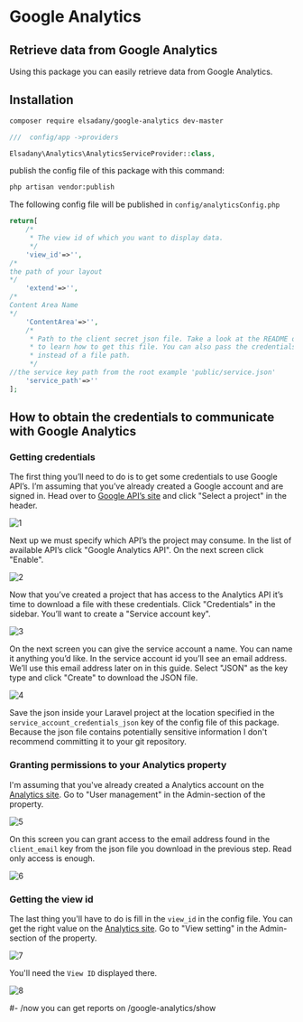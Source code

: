 # Google Analytics
##  Retrieve data from Google Analytics
Using this package you can easily retrieve data from Google Analytics.

## Installation
``` bash
composer require elsadany/google-analytics dev-master
```
```php
///  config/app ->providers

Elsadany\Analytics\AnalyticsServiceProvider::class,
```
publish the config file of this package with this command:
``` bash
php artisan vendor:publish
```
The following config file will be published in `config/analyticsConfig.php`
```php
return[
    /*
     * The view id of which you want to display data.
     */
    'view_id'=>'',
/*
the path of your layout
*/
    'extend'=>'',
/*
Content Area Name
*/
    'ContentArea'=>'',
    /*
     * Path to the client secret json file. Take a look at the README of this package
     * to learn how to get this file. You can also pass the credentials as an array 
     * instead of a file path.
     */
//the service key path from the root example 'public/service.json'
    'service_path'=>''
];

```

## How to obtain the credentials to communicate with Google Analytics

### Getting credentials

The first thing you’ll need to do is to get some credentials to use Google API’s. I’m assuming that you’ve already created a Google account and are signed in. Head over to [Google API’s site](https://console.developers.google.com/apis) and click "Select a project" in the header.

![1](https://spatie.github.io/laravel-analytics/v2/1.jpg)

Next up we must specify which API’s the project may consume. In the list of available API’s click "Google Analytics API". On the next screen click "Enable".

![2](https://spatie.github.io/laravel-analytics/v2/2.jpg)

Now that you’ve created a project that has access to the Analytics API it’s time to download a file with these credentials. Click "Credentials" in the sidebar. You’ll want to create a "Service account key".

![3](https://spatie.github.io/laravel-analytics/v2/3.jpg)

On the next screen you can give the service account a name. You can name it anything you’d like. In the service account id you’ll see an email address. We’ll use this email address later on in this guide. Select "JSON" as the key type and click "Create" to download the JSON file.

![4](https://spatie.github.io/laravel-analytics/v2/4.jpg)

Save the json inside your Laravel project at the location specified in the `service_account_credentials_json` key of the config file of this package. Because the json file contains potentially sensitive information I don't recommend committing it to your git repository.

### Granting permissions to your Analytics property

I'm assuming that you've already created a Analytics account on the [Analytics site](https://analytics.google.com/analytics). Go to "User management" in the Admin-section of the property.

![5](https://spatie.github.io/laravel-analytics/v2/5.jpg)

On this screen you can grant access to the email address found in the `client_email` key from the json file you download in the previous step. Read only access is enough.

![6](https://spatie.github.io/laravel-analytics/v2/6.jpg)

### Getting the view id

The last thing you'll have to do is fill in the `view_id` in the config file. You can get the right value on the [Analytics site](https://analytics.google.com/analytics). Go to "View setting" in the Admin-section of the property.

![7](https://spatie.github.io/laravel-analytics/v2/7.jpg)

You'll need the `View ID` displayed there.

![8](https://spatie.github.io/laravel-analytics/v2/8.jpg)


#- /now you can get reports on /google-analytics/show
